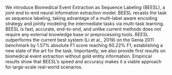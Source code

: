 We introduce Biomedical Event Extraction as Sequence Labeling (BEESL), a joint end to-end neural information extraction model. BEESL recasts the task as sequence labeling, taking advantage of a multi-label aware encoding strategy and jointly modeling the intermediate tasks via multi-task learning. BEESL is fast, accurate, end-to-end, and unlike current methods does not require any external knowledge base or preprocessing tools. BEESL outperforms the current best system (Li et al., 2019) on the Genia 2011 benchmark by 1.57% absolute F1 score reaching 60.22% F1, establishing a new state of the art for the task. Importantly, we also provide first results on biomedical event extraction without gold entity information. Empirical results show that BEESL’s speed and accuracy makes it a viable approach for large-scale real-world scenarios.
